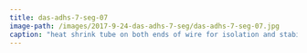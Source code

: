 ```yaml
---
title: das-adhs-7-seg-07
image-path: /images/2017-9-24-das-adhs-7-seg/das-adhs-7-seg-07.jpg
caption: "heat shrink tube on both ends of wire for isolation and stability, gaffa tape does the rest "
---
```

